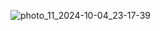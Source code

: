 ![photo_11_2024-10-04_23-17-39](https://github.com/user-attachments/assets/d078dbf0-07c0-498a-af23-06620a000c78)
